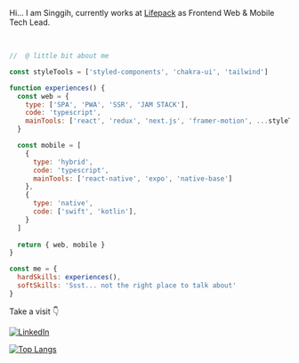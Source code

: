 <!-- <a href="https://github.com/brosing">
  <picture>
    <source media="(prefers-color-scheme: dark)" srcset="https://raw.githubusercontent.com/brosing/brosing/main/banner-dark.png">
    <source media="(prefers-color-scheme: light)" srcset="https://raw.githubusercontent.com/brosing/brosing/main/banner-light.png" />
    <img alt="Singgih" src="https://raw.githubusercontent.com/brosing/brosing/main/banner-dark.png" width="100%" />
  </picture>
</a> -->

Hi... I am Singgih, currently works at [Lifepack](https://lifepack.id) as Frontend Web & Mobile Tech Lead.

<br />


```javascript
//  @ little bit about me

const styleTools = ['styled-components', 'chakra-ui', 'tailwind']

function experiences() {
  const web = {
    type: ['SPA', 'PWA', 'SSR', 'JAM STACK'],
    code: 'typescript',
    mainTools: ['react', 'redux', 'next.js', 'framer-motion', ...styleTools]
  }

  const mobile = [
    {
      type: 'hybrid',
      code: 'typescript',
      mainTools: ['react-native', 'expo', 'native-base']
    },
    {
      type: 'native',
      code: ['swift', 'kotlin'],
    }
  ]
  
  return { web, mobile }
}

const me = {
  hardSkills: experiences(),
  softSkills: 'Ssst... not the right place to talk about'
}
```

Take a visit :point_down:

[![LinkedIn](https://img.shields.io/badge/linkedin-%230077B5.svg?style=for-the-badge&logo=linkedin&logoColor=white)](https://www.linkedin.com/in/singgih-nn/)

[![Top Langs](https://github-readme-stats.vercel.app/api/top-langs/?username=brosing&layout=compact)](https://github.com/anuraghazra/github-readme-stats)

